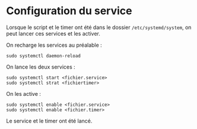 # **Configuration du service**

Lorsque le script et le timer ont été dans le dossier `/etc/systemd/system`, on peut lancer ces services et les activer.

On recharge les services au préalable :

    sudo systemctl daemon-reload

On lance les deux services :

    sudo systemctl start <fichier.service>
    sudo systemctl strat <fichiertimer>

On les active : 

    sudo systemctl enable <fichier.service>
    sudo systemctl enable <fichier.timer>

Le service et le timer ont été lancé.
 